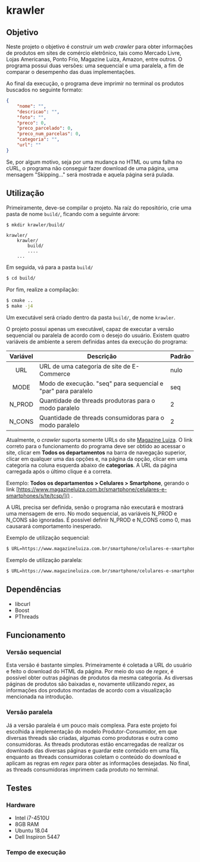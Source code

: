 # krawler

## Objetivo
Neste projeto o objetivo é construir um *web crawler* para obter informações de produtos em sites de comércio eletrônico, tais como Mercado Livre, Lojas Americanas, Ponto Frio, Magazine Luiza, Amazon, entre outros. O programa possui duas versões: uma sequencial e uma paralela, a fim de comparar o desempenho das duas implementações.

Ao final da execução, o programa deve imprimir no terminal os produtos buscados no seguinte formato:

```json
{
    "nome": "",
    "descricao": "",
    "foto": "",
    "preco": 0,
    "preco_parcelado": 0,
    "preco_num_parcelas": 0,
    "categoria": "",
    "url": ""
}
```

Se, por algum motivo, seja por uma mudança no HTML ou uma falha no cURL, o programa não conseguir fazer download de uma página, uma mensagem "Skipping..." será mostrada e aquela página será pulada.

## Utilização
Primeiramente, deve-se compilar o projeto. Na raíz do repositório, crie uma pasta de nome `build/`, ficando com a seguinte árvore:
```sh
$ mkdir krawler/build/
```

```
krawler/
    krawler/
        build/
        ....
    ...
```

Em seguida, vá para a pasta `build/`
```sh
$ cd build/
```

Por fim, realize a compilação:
```sh
$ cmake ..
$ make -j4
```

Um executável será criado dentro da pasta `build/`, de nome `krawler`.

O projeto possui apenas um executável, capaz de executar a versão sequencial ou paralela de acordo com o desejo do usuário. Existem quatro variáveis de ambiente a serem definidas antes da execução do programa:

| Variável 	| Descrição                                                     	| Padrão 	|
|:--------:	|---------------------------------------------------------------	|--------	|
|    URL   	| URL de uma categoria de site de E-Commerce                    	| nulo   	|
|   MODE   	| Modo de execução. "seq" para sequencial e "par" para paralelo 	| seq    	|
|  N_PROD  	| Quantidade de threads produtoras para o modo paralelo         	| 2      	|
|  N_CONS  	| Quantidade de threads consumidoras para o modo paralelo       	| 2      	|

Atualmente, o *crawler* suporta somente URLs do site [Magazine Luiza](https://www.magazineluiza.com.br/). O link correto para o funcionamento do programa deve ser obtido ao acessar o site, clicar em **Todos os departamentos** na barra de navegação superior, clicar em qualquer uma das opções e, na página da opção, clicar em uma categoria na coluna esquerda abaixo de **categorias**. A URL da página carregada após o último clique é a correta. 

Exemplo: **Todos os departamentos > Celulares > Smartphone**, gerando o link
[https://www.magazineluiza.com.br/smartphone/celulares-e-smartphones/s/te/tcsp/]() .

A URL precisa ser definida, senão o programa não executará e mostrará uma mensagem de erro. No modo sequencial, as variáveis N_PROD e N_CONS são ignoradas. É possível definir N_PROD e N_CONS como 0, mas causarará comportamento inesperado.

Exemplo de utilização sequencial:
```sh
$ URL=https://www.magazineluiza.com.br/smartphone/celulares-e-smartphones/s/te/tcsp/ MODE=seq ./krawler
```

Exemplo de utilização paralela:
```sh
$ URL=https://www.magazineluiza.com.br/smartphone/celulares-e-smartphones/s/te/tcsp/ MODE=par N_PROD=4 N_CONS=4 ./krawler
```

## Dependências
- libcurl
- Boost
- PThreads

## Funcionamento
### Versão sequencial
Esta versão é bastante simples. Primeiramente é coletada a URL do usuário e feito o download do HTML da página. Por meio do uso de *regex*, é possível obter outras páginas de produtos da mesma categoria. As diversas páginas de produtos são baixadas e, novamente utilizando *regex*, as informações dos produtos montadas de acordo com a visualização mencionada na introdução.

### Versão paralela
Já a versão paralela é um pouco mais complexa. Para este projeto foi escolhida a implementação do modelo Produtor-Consumidor, em que diversas threads são criadas, algumas como produtoras e outra como consumidoras. As threads produtoras estão encarregadas de realizar os downloads das diversas páginas e guardar este conteúdo em uma fila, enquanto as threads consumidoras coletam o conteúdo do download e aplicam as regras em *regex* para obter as informações desejadas. No final, as threads consumidoras imprimem cada produto no terminal.

## Testes
### Hardware
- Intel i7-4510U
- 8GB RAM
- Ubuntu 18.04
- Dell Inspiron 5447

### Tempo de execução